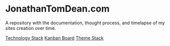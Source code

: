 # JonathanTomDean.com

A repository with the documentation, thought process, and timelapse of my sites creation over time.


[Technology Stack](./Technologies.md)
[Kanban Board](./Kanban.md)
[Theme Stack](./Theme.md)
